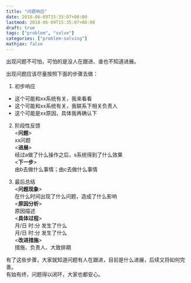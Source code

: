 ```yaml
---
title: "问题响应"
date: 2018-06-09T15:35:07+08:00
lastmod: 2018-06-09T15:35:07+08:00
draft: true
tags: ["problem", "solve"]
categories: ["problem-solving"]
mathjax: false
---
```


出现问题不可怕，可怕的是没人在跟进、谁也不知道进展。  
<!--more-->

出现问题应该尽量按照下面的步骤去做：  
1. 初步响应  
  - 这个可能和xx系统有关，我来看看  
  - 这个可能和xx系统有关，我联系下相关负责人  
  - 这个可能是xx原因，具体我再确认下  

2. 阶段性反馈  
  <**问题**>  
  xx问题  
  <**进展**>  
  经过a做了什么操作之后，s系统得到了什么效果  
  <**下一步**>  
  由b去做什么事情；由c去做什么事情  

3. 最后总结  
  <**问题现象**>  
  在什么时间出现了什么问题，造成了什么影响  
  <**原因分析**>  
  原因描述  
  <**具体过程**>  
  月/日 时:分  发生了什么  
  月/日 时:分  发生了什么  
  <**改进措施**>  
  措施、负责人、大致排期  

有了这些步骤，大家就知道问题有人在跟进，目前是什么进展，后续又将如何完善。  
有始有终，问题得以闭环，大家也都安心。  

